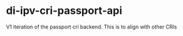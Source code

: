 # di-ipv-cri-passport-api
V1 iteration of the passport cri backend. This is to align with other CRIs
